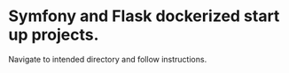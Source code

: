 # Symfony and Flask dockerized start up projects.

Navigate to intended directory and follow instructions.